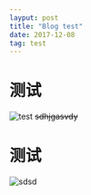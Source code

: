 ```yaml
---
layput: post
title: "Blog test"
date: 2017-12-08
tag: test
---
```



# 测试
![test](url_to_image "test")
~~sdhjgasvdy~~

# 测试
![sdsd](/images/posts/markdown/image1.png "sdsd")
